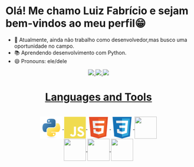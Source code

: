 <h1>Olá! Me chamo Luiz Fabrício e sejam bem-vindos ao meu perfil😁</h1>

- 🔭 Atualmente, ainda não trabalho como desenvolvedor,mas busco uma oportunidade no campo.
- 📚 Aprendendo desenvolvimento com Python. 
- 😄 Pronouns: ele/dele

<!--Minhas estatísticas-->

<p align="center">
  <a href="https://github.com/luizfabriciorex">
    
  <img height="50%" width="auto" src ="https://github-readme-stats.vercel.app/api?username=luizfabriciorex&show_icons=true&count_private=true&theme=vue-dark&hide_border=true&hide=issues,contribs&bg_color=00000000">
  
  <img height="50%" width="auto" src ="https://github-readme-stats.vercel.app/api/top-langs/?username=luizfabriciorex&layout=compact&hide_border=true&theme=vue-dark&bg_color=00000000&langs_count=16">
  
  <img src ="https://github-readme-streak-stats.herokuapp.com?user=luizfabriciorex&theme=vue-dark&hide_border=true&background=FFFFFF00">
</p>

 ##
  
<!--Languages and Tools-->
  
<h1 align="center">Languages and Tools</h1>  
<div align="center"><br>
  
  <img align="center" height="60" width="60" src="https://raw.githubusercontent.com/devicons/devicon/master/icons/python/python-original.svg">
  <img align="center" height="60" width="60" src="https://raw.githubusercontent.com/devicons/devicon/master/icons/javascript/javascript-plain.svg">
  <img align="center" height="60" width="60" src="https://raw.githubusercontent.com/devicons/devicon/master/icons/html5/html5-original.svg">
  <img align="center" height="60" width="60" src="https://raw.githubusercontent.com/devicons/devicon/master/icons/css3/css3-original.svg">
  <img align="center" height="60" width="60" src="https://cdn.jsdelivr.net/gh/devicons/devicon/icons/dart/dart-original.svg" />
  <br>
  <img align="center" height="60" width="60" src="https://cdn.jsdelivr.net/gh/devicons/devicon/icons/flutter/flutter-original.svg" />
  <img align="center" height="60" width="60" src="https://cdn.jsdelivr.net/gh/devicons/devicon/icons/vscode/vscode-original.svg" />
  <img align="center" height="60" width="60" src="https://cdn.jsdelivr.net/gh/devicons/devicon/icons/androidstudio/androidstudio-original.svg"/>
</div>



